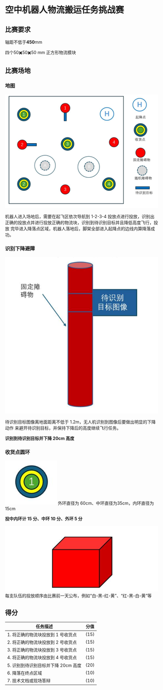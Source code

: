 # 空中机器人物流搬运任务挑战赛
## 比赛要求



轴距不低于**450**mm

四个50✖️50✖️50 mm 正方形物流模块

## 比赛场地

### 地图

![比赛地图](image/1.png)

机器人进入场地后，需要在起飞区依次导航到 1-2-3-4 投放点进行投放，识别出
正确的投放点并进行投放正确的物流块，识别到待识别目标并且降低高度飞行，投放
完毕进入降落点区域，机器人落地后，脚架全部进入起降点的边线内算降落成功。

### 识别下降避障

![识别](image/2.png)

待识别目标图像离地面距离不低于 1.2m，无人机识别到图像后要做出明显的下降动作
来避开待识别目标，并保持下降后的高度继续飞行任务。

**识别到待识别目标并下降 20cm 高度**

### 收货点圆环

![收货点](image/3.png)
外环直径为 60cm、中环直径为35cm，内环直径为 15cm

**投中内环计 15 分、中环 10 分、外环 5 分**

![物体块](image/5.png)
每支队伍的投放顺序由比赛前一天公布，例如“白-黑-红-黄”、“红-黑-白-黄”等

## 得分
| 任务描述                          | 分值 |
|-----------------------------------|------|
| 1. 将正确的物流块投放到 1 号收货点 | (15) |
| 2. 将正确的物流块投放到 2 号收货点 | (15) |
| 3. 将正确的物流块投放到 3 号收货点 | (15) |
| 4. 将正确的物流块投放到 4 号收货点 | (15) |
| 5. 识别到待识别目标并下降 20cm 高度 | (20) |
| 6. 降落在终点区域                | (10) |
| 7. 技术文档或现场答辩            | (10) |